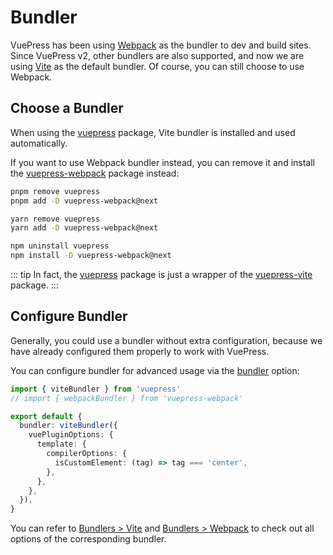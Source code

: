 # Bundler

VuePress has been using [Webpack](https://webpack.js.org/) as the bundler to dev and build sites. Since VuePress v2, other bundlers are also supported, and now we are using [Vite](https://vitejs.dev/) as the default bundler. Of course, you can still choose to use Webpack.

## Choose a Bundler

When using the [vuepress](https://www.npmjs.com/package/vuepress) package, Vite bundler is installed and used automatically.

If you want to use Webpack bundler instead, you can remove it and install the [vuepress-webpack](https://www.npmjs.com/package/vuepress-webpack) package instead:

<CodeGroup>
  <CodeGroupItem title="PNPM" active>

```bash
pnpm remove vuepress
pnpm add -D vuepress-webpack@next
```

  </CodeGroupItem>

  <CodeGroupItem title="YARN">

```bash
yarn remove vuepress
yarn add -D vuepress-webpack@next
```

  </CodeGroupItem>

  <CodeGroupItem title="NPM">

```bash
npm uninstall vuepress
npm install -D vuepress-webpack@next
```

  </CodeGroupItem>
</CodeGroup>

::: tip
In fact, the [vuepress](https://www.npmjs.com/package/vuepress) package is just a wrapper of the [vuepress-vite](https://www.npmjs.com/package/vuepress-vite) package.
:::

## Configure Bundler

Generally, you could use a bundler without extra configuration, because we have already configured them properly to work with VuePress.

You can configure bundler for advanced usage via the [bundler](../reference/config.md#bundler) option:

```ts
import { viteBundler } from 'vuepress'
// import { webpackBundler } from 'vuepress-webpack'

export default {
  bundler: viteBundler({
    vuePluginOptions: {
      template: {
        compilerOptions: {
          isCustomElement: (tag) => tag === 'center',
        },
      },
    },
  }),
}
```

You can refer to [Bundlers > Vite](../reference/bundler/vite.md) and [Bundlers > Webpack](../reference/bundler/webpack.md) to check out all options of the corresponding bundler.
